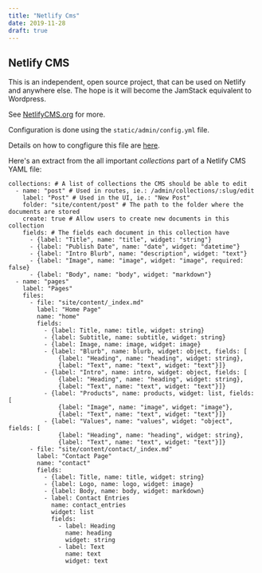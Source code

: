 ```yaml
---
title: "Netlify Cms"
date: 2019-11-28
draft: true
---
```


## Netlify CMS

This is an independent, open source project, that can be used on Netlify and anywhere else. The hope is it will become the JamStack equivalent to Wordpress.

See [NetlifyCMS.org](https://www.netlifycms.org/) for more.

Configuration is done using the `static/admin/config.yml` file.

Details on how to congfigure this file are [here](https://www.netlifycms.org/docs/configuration-options).

Here's an extract from the all important *collections* part of a Netlify CMS YAML file:

```
collections: # A list of collections the CMS should be able to edit
  - name: "post" # Used in routes, ie.: /admin/collections/:slug/edit
    label: "Post" # Used in the UI, ie.: "New Post"
    folder: "site/content/post" # The path to the folder where the documents are stored
    create: true # Allow users to create new documents in this collection
    fields: # The fields each document in this collection have
      - {label: "Title", name: "title", widget: "string"}
      - {label: "Publish Date", name: "date", widget: "datetime"}
      - {label: "Intro Blurb", name: "description", widget: "text"}
      - {label: "Image", name: "image", widget: "image", required: false}
      - {label: "Body", name: "body", widget: "markdown"}
  - name: "pages"
    label: "Pages"
    files:
      - file: "site/content/_index.md"
        label: "Home Page"
        name: "home"
        fields:
          - {label: Title, name: title, widget: string}
          - {label: Subtitle, name: subtitle, widget: string}
          - {label: Image, name: image, widget: image}
          - {label: "Blurb", name: blurb, widget: object, fields: [
              {label: "Heading", name: "heading", widget: string},
              {label: "Text", name: "text", widget: "text"}]}
          - {label: "Intro", name: intro, widget: object, fields: [
              {label: "Heading", name: "heading", widget: string},
              {label: "Text", name: "text", widget: "text"}]}
          - {label: "Products", name: products, widget: list, fields: [
              {label: "Image", name: "image", widget: "image"},
              {label: "Text", name: "text", widget: "text"}]}
          - {label: "Values", name: "values", widget: "object", fields: [
              {label: "Heading", name: "heading", widget: string},
              {label: "Text", name: "text", widget: "text"}]}
      - file: "site/content/contact/_index.md"
        label: "Contact Page"
        name: "contact"
        fields:
          - {label: Title, name: title, widget: string}
          - {label: Logo, name: logo, widget: image}
          - {label: Body, name: body, widget: markdown}
          - label: Contact Entries
            name: contact_entries
            widget: list
            fields:
              - label: Heading
                name: heading
                widget: string
              - label: Text
                name: text
                widget: text
```